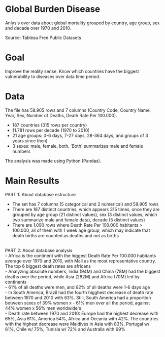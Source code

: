 
# Global Burden Disease

Anlysis over data about global mortality grouped by country, age group, sex and decade over 1970 and 2010.

Source: Tableau Free Public Datasets

# Goal

Improve the reality sense. Know which countries have the biggest vulnerability to diseases over data time period.

# Data

The file has 58.905 rows and 7 columns (Country Code, Country Name, Year, Sex, Number of Deaths, Death Rate Per 100.000).

- 187 countries (315 rows per country) 
- 11.781 rows per decade (1970 to 2010)
- 21 age groups: 0-6 days, 7-27 days, 28-364 days, and groups of 3 years since then)
- 3 sexes: male, female, both. 'Both' summarizes male and female numbers

The analysis was made using Python (Pandas).

# Main Results
PART 1: About database estructure

- The set has 7 columns (5 categorical and 2 numerical) and 58.905 rows<br>
- There are 187 distinct countries, which appears 315 times, once they are grouped by age group (21 distinct values), sex (3 distinct values, which two summarize male and female data), decade (5 distinct values)<br>
- There are 1.090 rows where Death Rate Per 100.000 habitants > 100.000, all of them with 1 week age group, which may indicate that death births are counted as deaths and not as births<br>
<br>
PART 2: About database analysis
<br>
- Africa is the continent with the higgest Death Rate Per 100.000 habitants average over 1970 and 2010, with Mali as the most representative country. The top 6 biggest death rates are africans<br>
- Analyzing absolute numbers, India (94M) and China (78M) had the biggest deaths over the period, while Asia (282M) and Africa (70M) led by continents<br>
- 61% of all deaths were men, and 62% of all deaths were 1-6 days age<br>
- In South America, Brazil had the fourth higghest decrease of death rate between 1970 and 2010 with 63%. Still, South America had a proportion between sexes of 39% women x - 61% men over all the period, against 44% women x 56% men worldwide's<br>
- Death rate between 1970 and 2010: Europe had the highest decrease with 65%, Asia 61%, America 54%, Africa and Oceania with 42%. The countries with the highest decrease were Maldives in Asia with 83%, Portugal w/ 81%, Chile w/ 75%, Tunisia w/ 72% and Australia with 69%
